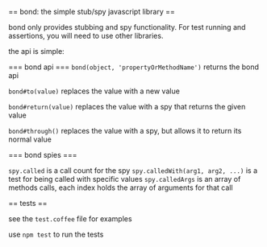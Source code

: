 == bond: the simple stub/spy javascript library ==

bond only provides stubbing and spy functionality. For test running and assertions, you will need to use other libraries.

the api is simple:

=== bond api ===
`bond(object, 'propertyOrMethodName')` returns the bond api

`bond#to(value)` replaces the value with a new value

`bond#return(value)` replaces the value with a spy that returns the given value

`bond#through()` replaces the value with a spy, but allows it to return its normal value

=== bond spies ===

`spy.called` is a call count for the spy
`spy.calledWith(arg1, arg2, ...)` is a test for being called with specific values
`spy.calledArgs` is an array of methods calls, each index holds the array of arguments for that call

== tests ==

see the `test.coffee` file for examples

use `npm test` to run the tests

